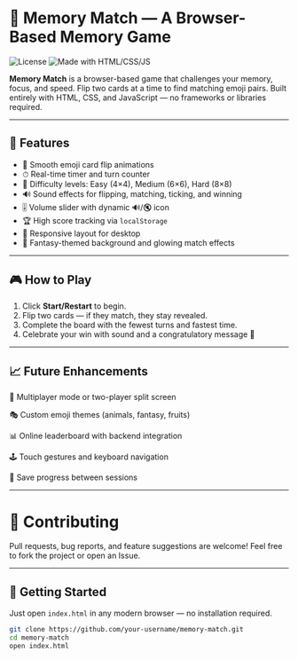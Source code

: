 # 🧠 Memory Match — A Browser-Based Memory Game

![License](https://img.shields.io/badge/license-MIT-blue.svg)
![Made with HTML/CSS/JS](https://img.shields.io/badge/made%20with-HTML%2FCSS%2FJS-orange)

**Memory Match** is a browser-based game that challenges your memory, focus, and speed. Flip two cards at a time to find matching emoji pairs. Built entirely with HTML, CSS, and JavaScript — no frameworks or libraries required.

---

## 🚀 Features

- 🔄 Smooth emoji card flip animations
- ⏱ Real-time timer and turn counter
- 🧩 Difficulty levels: Easy (4×4), Medium (6×6), Hard (8×8)
- 🔊 Sound effects for flipping, matching, ticking, and winning
- 🎚 Volume slider with dynamic 🔊/🔇 icon
- 🏆 High score tracking via `localStorage`
- 📱 Responsive layout for desktop
- 🌌 Fantasy-themed background and glowing match effects

---

## 🎮 How to Play

1. Click **Start/Restart** to begin.
2. Flip two cards — if they match, they stay revealed.
3. Complete the board with the fewest turns and fastest time.
4. Celebrate your win with sound and a congratulatory message 🎉

---

## 📈 Future Enhancements

🧠 Multiplayer mode or two-player split screen

🎭 Custom emoji themes (animals, fantasy, fruits)

📊 Online leaderboard with backend integration

🕹 Touch gestures and keyboard navigation

🔐 Save progress between sessions

---

# 🤝 Contributing

Pull requests, bug reports, and feature suggestions are welcome! Feel free to fork the project or open an Issue.

---

## 🧪 Getting Started

Just open `index.html` in any modern browser — no installation required.

```bash
git clone https://github.com/your-username/memory-match.git
cd memory-match
open index.html
